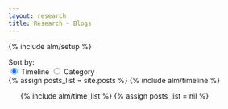 ```yaml
---
layout: research
title: Research - Blogs
---
```

 {% include alm/setup %}
<script language="javascript">
$($("#blog").children()[0]).css('color', '#EC6197');
</script>

<div class="row">
<div>Sort by:</div>
<div class="btn-group" data-toggle="buttons">
  <label class="btn btn-default active">
    <input type="radio" id="q156" name="sortby" checked="checked" value="0" /> Timeline
  </label> 
  <label class="btn btn-default">
    <input type="radio" id="q160" name="sortby" value="1" /> Category 
  </label>
</div>
</div>



<!--by timeline-->
<div name="sortby" class="row typo" style="display:block;">
  <div class="col-md-9" >
    {% assign posts_list = site.posts %}  
    {% include alm/timeline %}
  </div>
  <div id="time-list-nav" class="col-md-3">
    <ul id="time-list-ul" class="nav nav-tabs nav-stacked nav-pills time-list affix">
      {% include alm/time_list %}
      {% assign posts_list = nil %}
    </ul>
  </div>
</div>


<!--by category-->
<div name="sortby" class="tabbable tabs-right row" style="display:none;">
  <ul class="nav nav-tabs" id="categories-nav">
    {% assign site_categories = site.categories %}
    {% include alm/anchor_of_categories %}
  </ul>

  <div class="tab-content">
    {% for category in site.categories %} 
    <div class="tab-pane" id="{{ category[0] }}-ref" style="display: block;">
      <ul class="posts-list">
        {% assign posts_list = category[1] %}  
        {% include alm/posts_of_category %}
      </ul>
    </div>
    {% endfor %}
  </div>
</div>

<script type="text/javascript">

var divs = $('div[name=sortby]');

$( "input[name='sortby']" ).change(function() {
  if($("input[name='sortby']:checked").val()=="0"){
    divs[0].style.display='block';
    divs[1].style.display='none';
  }else{
    divs[0].style.display='none';
    divs[1].style.display='block';
  }
});

</script>
